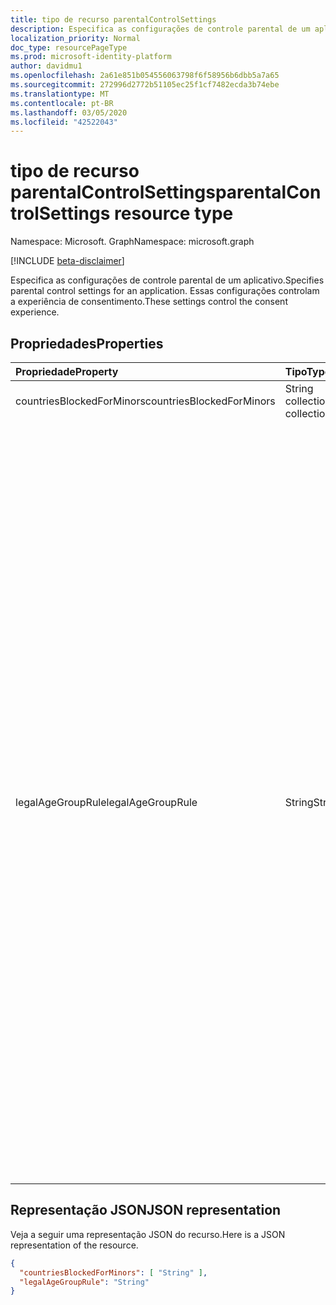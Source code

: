 ```yaml
---
title: tipo de recurso parentalControlSettings
description: Especifica as configurações de controle parental de um aplicativo. Essas configurações controlam a experiência de consentimento.
localization_priority: Normal
doc_type: resourcePageType
ms.prod: microsoft-identity-platform
author: davidmu1
ms.openlocfilehash: 2a61e851b054556063798f6f58956b6dbb5a7a65
ms.sourcegitcommit: 272996d2772b51105ec25f1cf7482ecda3b74ebe
ms.translationtype: MT
ms.contentlocale: pt-BR
ms.lasthandoff: 03/05/2020
ms.locfileid: "42522043"
---
```

# <a name="parentalcontrolsettings-resource-type"></a><span data-ttu-id="e511b-104">tipo de recurso parentalControlSettings</span><span class="sxs-lookup"><span data-stu-id="e511b-104">parentalControlSettings resource type</span></span>

<span data-ttu-id="e511b-105">Namespace: Microsoft. Graph</span><span class="sxs-lookup"><span data-stu-id="e511b-105">Namespace: microsoft.graph</span></span>

[!INCLUDE [beta-disclaimer](../../includes/beta-disclaimer.md)]

<span data-ttu-id="e511b-106">Especifica as configurações de controle parental de um aplicativo.</span><span class="sxs-lookup"><span data-stu-id="e511b-106">Specifies parental control settings for an application.</span></span> <span data-ttu-id="e511b-107">Essas configurações controlam a experiência de consentimento.</span><span class="sxs-lookup"><span data-stu-id="e511b-107">These settings control the consent experience.</span></span>

## <a name="properties"></a><span data-ttu-id="e511b-108">Propriedades</span><span class="sxs-lookup"><span data-stu-id="e511b-108">Properties</span></span>

| <span data-ttu-id="e511b-109">Propriedade</span><span class="sxs-lookup"><span data-stu-id="e511b-109">Property</span></span> | <span data-ttu-id="e511b-110">Tipo</span><span class="sxs-lookup"><span data-stu-id="e511b-110">Type</span></span> | <span data-ttu-id="e511b-111">Descrição</span><span class="sxs-lookup"><span data-stu-id="e511b-111">Description</span></span> |
:---------------|:--------|:----------|
|<span data-ttu-id="e511b-112">countriesBlockedForMinors</span><span class="sxs-lookup"><span data-stu-id="e511b-112">countriesBlockedForMinors</span></span>|<span data-ttu-id="e511b-113">String collection</span><span class="sxs-lookup"><span data-stu-id="e511b-113">String collection</span></span>| <span data-ttu-id="e511b-114">Especifica os [códigos de país ISO de duas letras](https://www.iso.org/iso-3166-country-codes.html).</span><span class="sxs-lookup"><span data-stu-id="e511b-114">Specifies the [two-letter ISO country codes](https://www.iso.org/iso-3166-country-codes.html).</span></span> <span data-ttu-id="e511b-115">O acesso ao aplicativo será bloqueado para menores dos países especificados nesta lista.</span><span class="sxs-lookup"><span data-stu-id="e511b-115">Access to the application will be blocked for minors from the countries specified in this list.</span></span>|
|<span data-ttu-id="e511b-116">legalAgeGroupRule</span><span class="sxs-lookup"><span data-stu-id="e511b-116">legalAgeGroupRule</span></span>| <span data-ttu-id="e511b-117">String</span><span class="sxs-lookup"><span data-stu-id="e511b-117">String</span></span> | <span data-ttu-id="e511b-118">Especifica a regra de grupo de idades legais que se aplica aos usuários do aplicativo.</span><span class="sxs-lookup"><span data-stu-id="e511b-118">Specifies the legal age group rule that applies to users of the app.</span></span> <span data-ttu-id="e511b-119">Pode ser definido como um dos seguintes valores:</span><span class="sxs-lookup"><span data-stu-id="e511b-119">Can be set to one of the following values:</span></span> <table><tr><th><span data-ttu-id="e511b-120">Valor</span><span class="sxs-lookup"><span data-stu-id="e511b-120">Value</span></span></th><th><span data-ttu-id="e511b-121">Descrição</span><span class="sxs-lookup"><span data-stu-id="e511b-121">Description</span></span></th></tr><tr><td><span data-ttu-id="e511b-122">Permitir</span><span class="sxs-lookup"><span data-stu-id="e511b-122">Allow</span></span></td><td><span data-ttu-id="e511b-123">Padrão.</span><span class="sxs-lookup"><span data-stu-id="e511b-123">Default.</span></span> <span data-ttu-id="e511b-124">Impõe o mínimo legal.</span><span class="sxs-lookup"><span data-stu-id="e511b-124">Enforces the legal minimum.</span></span> <span data-ttu-id="e511b-125">Isso significa que o consentimento do responsável é obrigatório para menores na União Européia e na Coréia.</span><span class="sxs-lookup"><span data-stu-id="e511b-125">This means parental consent is required for minors in the European Union and Korea.</span></span></td></tr><tr><td><span data-ttu-id="e511b-126">RequireConsentForPrivacyServices</span><span class="sxs-lookup"><span data-stu-id="e511b-126">RequireConsentForPrivacyServices</span></span></td><td><span data-ttu-id="e511b-127">Impõe que o usuário especifique a data de nascimento para estar em conformidade com as regras do COOPA.</span><span class="sxs-lookup"><span data-stu-id="e511b-127">Enforces the user to specify date of birth to comply with COPPA rules.</span></span> </td></tr><tr><td><span data-ttu-id="e511b-128">RequireConsentForMinors</span><span class="sxs-lookup"><span data-stu-id="e511b-128">RequireConsentForMinors</span></span></td><td><span data-ttu-id="e511b-129">Requer o consentimento dos pais para crianças abaixo de 18, independentemente das regras secundárias do país.</span><span class="sxs-lookup"><span data-stu-id="e511b-129">Requires parental consent for ages below 18, regardless of country minor rules.</span></span></td></tr><tr><td><span data-ttu-id="e511b-130">RequireConsentForKids</span><span class="sxs-lookup"><span data-stu-id="e511b-130">RequireConsentForKids</span></span></td><td><span data-ttu-id="e511b-131">Requer o consentimento dos pais para crianças abaixo de 14, independentemente das regras secundárias do país.</span><span class="sxs-lookup"><span data-stu-id="e511b-131">Requires parental consent for ages below 14, regardless of country minor rules.</span></span></td></tr><tr><td><span data-ttu-id="e511b-132">BlockMinors</span><span class="sxs-lookup"><span data-stu-id="e511b-132">BlockMinors</span></span></td><td><span data-ttu-id="e511b-133">Bloqueia os menores de usar o aplicativo.</span><span class="sxs-lookup"><span data-stu-id="e511b-133">Blocks minors from using the app.</span></span></td></tr></table> |

## <a name="json-representation"></a><span data-ttu-id="e511b-134">Representação JSON</span><span class="sxs-lookup"><span data-stu-id="e511b-134">JSON representation</span></span>
<span data-ttu-id="e511b-135">Veja a seguir uma representação JSON do recurso.</span><span class="sxs-lookup"><span data-stu-id="e511b-135">Here is a JSON representation of the resource.</span></span>

<!--{
  "blockType": "resource",
  "@odata.type": "microsoft.graph.parentalControlSettings"
}-->
```json
{
  "countriesBlockedForMinors": [ "String" ],
  "legalAgeGroupRule": "String"
}

```
